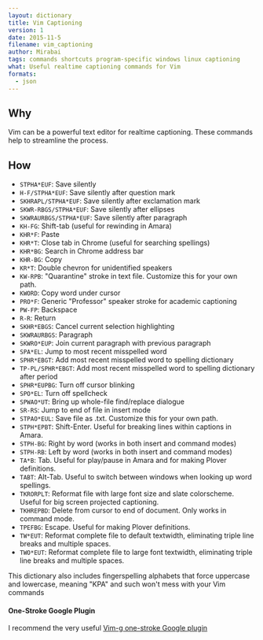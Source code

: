 ```yaml
---
layout: dictionary
title: Vim Captioning
version: 1
date: 2015-11-5
filename: vim_captioning
author: Mirabai
tags: commands shortcuts program-specific windows linux captioning
what: Useful realtime captioning commands for Vim
formats:
  - json
---
```


## Why

Vim can be a powerful text editor for realtime captioning. These commands help to streamline the process.

## How

- `STPHA*EUF`: Save silently
- `H-F/STPHA*EUF`: Save silently after question mark
- `SKHRAPL/STPHA*EUF`: Save silently after exclamation mark
- `SKWR-RBGS/STPHA*EUF`: Save silently after ellipses
- `SKWRAURBGS/STPHA*EUF`: Save silently after paragraph 
- `KH-FG`: Shift-tab (useful for rewinding in Amara)
- `KHR*F`: Paste
- `KHR*T`: Close tab in Chrome (useful for searching spellings)
- `KHR*BG`: Search in Chrome address bar
- `KHR-BG`: Copy
- `KR*T`: Double chevron for unidentified speakers
- `KW-RPB`: "Quarantine" stroke in text file. Customize this for your own path.
- `KWORD`: Copy word under cursor
- `PRO*F`: Generic "Professor" speaker stroke for academic captioning
- `PW-FP`: Backspace
- `R-R`: Return
- `SKHR*EBGS`: Cancel current selection highlighting
- `SKWRAURBGS`: Paragraph
- `SKWRO*EUP`: Join current paragraph with previous paragraph
- `SPA*EL`: Jump to most recent misspelled word
- `SPHR*EBGT`: Add most recent misspelled word to spelling dictionary
- `TP-PL/SPHR*EBGT`: Add most recent misspelled word to spelling dictionary after period 
- `SPHR*EUPBG`: Turn off cursor blinking
- `SPO*EL`: Turn off spellcheck
- `SPWAO*UT`: Bring up whole-file find/replace dialogue
- `SR-RS`: Jump to end of file in insert mode 
- `STPAO*EUL`: Save file as .txt. Customize this for your own path. 
- `STPH*EPBT`: Shift-Enter. Useful for breaking lines within captions in Amara.
- `STPH-BG`: Right by word (works in both insert and command modes)
- `STPH-RB`: Left by word (works in both insert and command modes)
- `TA*B`: Tab. Useful for play/pause in Amara and for making Plover definitions.
- `TABT`: Alt-Tab. Useful to switch between windows when looking up word spellings.
- `TKRORPLT`: Reformat file with large font size and slate colorscheme. Useful for big screen projected captioning.
- `TKHREPBD`: Delete from cursor to end of document. Only works in command mode.
- `TPEFBG`: Escape. Useful for making Plover definitions.
- `TW*EUT`: Reformat complete file to default textwidth, eliminating triple line breaks and multiple spaces.
- `TWO*EUT`: Reformat complete file to large font textwidth, eliminating triple line breaks and multiple spaces.

This dictionary also includes fingerspelling alphabets that force uppercase and lowercase, meaning "KPA" and such won't mess with your Vim commands

#### One-Stroke Google Plugin

I recommend the very useful [Vim-g one-stroke Google plugin](https://github.com/szw/vim-g)
